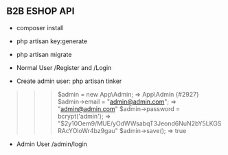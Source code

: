 

## B2B ESHOP API

- composer install 

- php artisan key:generate

- php artisan migrate

- Normal User /Register and /Login

- Create admin user: php artisan tinker

>>> $admin = new App\Admin;
=> App\Admin {#2927}
>>> $admin->email = "admin@admin.com";
=> "admin@admin.com"
>>> $admin->password = bcrypt('admin');
=> "$2y$10$Oem9/MUE/yOdWWsabqT3Jeond6NuN2bY5LKGSRAcYOloWr4bz9gau"
>>> $admin->save();
=> true

- Admin User /admin/login
